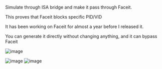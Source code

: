 Simulate through ISA bridge and make it pass through Faceit.

This proves that Faceit blocks specific PID/VID

It has been working on Faceit for almost a year before I released it.

You can generate it directly without changing anything, and it can bypass Faceit

![image](https://github.com/user-attachments/assets/aceaec4c-4ca4-4ec7-85d0-2b1a641375cd)

![image](https://github.com/user-attachments/assets/d15f3ade-a406-4fb9-a525-0f55a32c65d8)
![image](https://github.com/user-attachments/assets/811bac0d-9a0b-4de9-8f57-018aa947093c)
